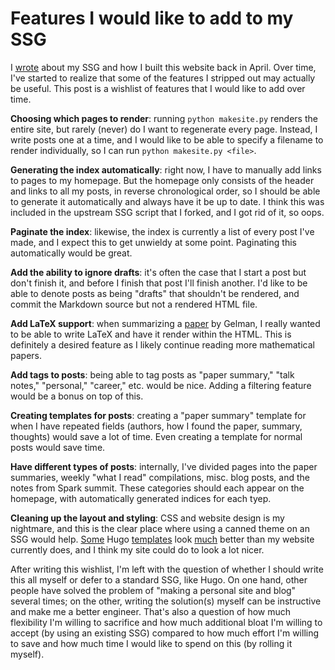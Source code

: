 <!-- date: 2019-12-10 -->
# Features I would like to add to my SSG
I [wrote](https://tusharc.dev/site/about_website.html) about my SSG and how I built this website back in April. Over time, I've started to realize that some of the features I stripped out may actually be useful. This post is a wishlist of features that I would like to add over time.

**Choosing which pages to render**: running `python makesite.py` renders the entire site, but rarely (never) do I want to regenerate every page. Instead, I write posts one at a time, and I would like to be able to specify a filename to render individually, so I can run `python makesite.py <file>`.

**Generating the index automatically**: right now, I have to manually add links to pages to my homepage. But the homepage only consists of the header and links to all my posts, in reverse chronological order, so I should be able to generate it automatically and always have it be up to date. I think this was included in the upstream SSG script that I forked, and I got rid of it, so oops.

**Paginate the index**: likewise, the index is currently a list of every post I've made, and I expect this to get unwieldy at some point. Paginating this automatically would be great.

**Add the ability to ignore drafts**: it's often the case that I start a post but don't finish it, and before I finish that post I'll finish another. I'd like to be able to denote posts as being "drafts" that shouldn't be rendered, and commit the Markdown source but not a rendered HTML file.

**Add LaTeX support**: when summarizing a [paper](https://tusharc.dev/site/papers/bayesian_multilevel_estimation_gelman.html) by Gelman, I really wanted to be able to write LaTeX and have it render within the HTML. This is definitely a desired feature as I likely continue reading more mathematical papers.

**Add tags to posts**: being able to tag posts as "paper summary," "talk notes," "personal," "career," etc. would be nice. Adding a filtering feature would be a bonus on top of this.

**Creating templates for posts**: creating a "paper summary" template for when I have repeated fields (authors, how I found the paper, summary, thoughts) would save a lot of time. Even creating a template for normal posts would save time.

**Have different types of posts**: internally, I've divided pages into the paper summaries, weekly "what I read" compilations, misc. blog posts, and the notes from Spark summit. These categories should each appear on the homepage, with automatically generated indices for each tyep.

**Cleaning up the layout and styling**: CSS and website design is my nightmare, and this is the clear place where using a canned theme on an SSG would help. [Some](https://themes.gohugo.io/hugo-notepadium/) Hugo [templates](https://github.com/xiaoheiAh/hugo-theme-pure) look [much](https://themes.gohugo.io/hugo_theme_pickles/) better than my website currently does, and I think my site could do to look a lot nicer.

After writing this wishlist, I'm left with the question of whether I should write this all myself or defer to a standard SSG, like Hugo. On one hand, other people have solved the problem of "making a personal site and blog" several times; on the other, writing the solution(s) myself can be instructive and make me a better engineer. That's also a question of how much flexibility I'm willing to sacrifice and how much additional bloat I'm willing to accept (by using an existing SSG) compared to how much effort I'm willing to save and how much time I would like to spend on this (by rolling it myself).
